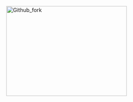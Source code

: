 <img src="https://user-images.githubusercontent.com/79644567/123537966-4b51ef00-d76d-11eb-9c92-ef95897e1a1e.PNG" width="320px" height="240px" title="px(픽셀) 크기 설정" alt="Github_fork"></img><br/>
